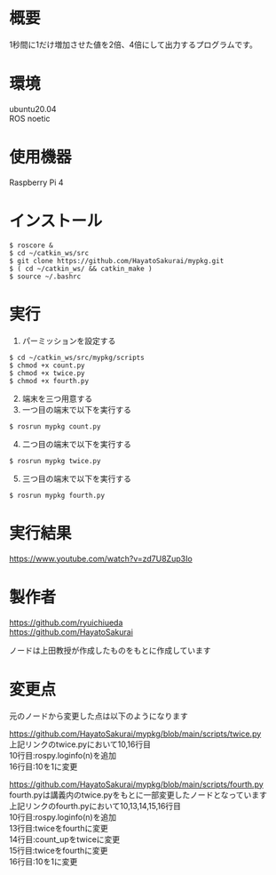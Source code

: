 # 概要
1秒間に1だけ増加させた値を2倍、4倍にして出力するプログラムです。

# 環境
ubuntu20.04  
ROS noetic

# 使用機器
Raspberry Pi 4

# インストール
```
$ roscore &
$ cd ~/catkin_ws/src  
$ git clone https://github.com/HayatoSakurai/mypkg.git  
$ ( cd ~/catkin_ws/ && catkin_make )  
$ source ~/.bashrc  
```
# 実行
1. パーミッションを設定する
```
$ cd ~/catkin_ws/src/mypkg/scripts
$ chmod +x count.py
$ chmod +x twice.py
$ chmod +x fourth.py
```
2. 端末を三つ用意する  
3. 一つ目の端末で以下を実行する  
```
$ rosrun mypkg count.py
```
4. 二つ目の端末で以下を実行する  
```
$ rosrun mypkg twice.py
```
5. 三つ目の端末で以下を実行する
```
$ rosrun mypkg fourth.py
```

# 実行結果
https://www.youtube.com/watch?v=zd7U8Zup3Io

# 製作者
https://github.com/ryuichiueda  
https://github.com/HayatoSakurai  
  
ノードは上田教授が作成したものをもとに作成しています

# 変更点
元のノードから変更した点は以下のようになります  
  
https://github.com/HayatoSakurai/mypkg/blob/main/scripts/twice.py  
上記リンクのtwice.pyにおいて10,16行目  
10行目:rospy.loginfo(n)を追加  
16行目:10を1に変更
  
https://github.com/HayatoSakurai/mypkg/blob/main/scripts/fourth.py  
fourth.pyは講義内のtwice.pyをもとに一部変更したノードとなっています  
上記リンクのfourth.pyにおいて10,13,14,15,16行目  
10行目:rospy.loginfo(n)を追加  
13行目:twiceをfourthに変更  
14行目:count_upをtwiceに変更  
15行目:twiceをfourthに変更  
16行目:10を1に変更

